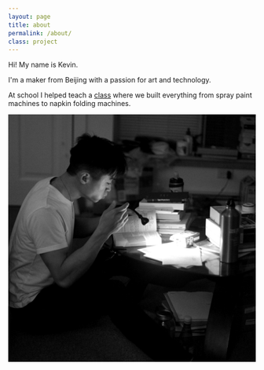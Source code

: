 ```yaml
---
layout: page
title: about
permalink: /about/
class: project
---
```

<!-- 
Hello, my name is Kevin. I was an intern at IBM Design, and I've recently graduated from Cornell.  At school I TA'ed the physical computing class, [INFO4320](http://www.cornell.edu/video/rapid-prototyping-students-demo-inventions-sciencenter), where we built things with code, circuits and a willingness to make mistakes.

<img src="/img/me.jpeg" class="me"> -->
<div class="contain">

<div class="row">
<!-- <div class="col-md-9">

<h2 class="page-title">
Kevin is a digital product designer.</h2>
</div>-->
<div class="col-md-4">
<p> 
Hi! My name is Kevin. 
</p>
<p>I'm a maker from Beijing with a passion for art and technology.</p> 

<!-- <p>I have a degree in Information Science from Cornell University. At school I did research for the <a href="http://idl.cornell.edu/">Interaction Design Lab</a>, and <a href="https://www.cs.cornell.edu/~francois/">Guimbretiere Lab</a>. --> 
<p>

At school I helped teach a <a href="http://www.cornell.edu/video/rapid-prototyping-students-demo-inventions-sciencenter">class</a> where we built everything from spray paint machines to napkin folding machines.</p>
</div>
</div>
<div class="row">

<div class="col-md-4 col-md-offset-8">

<img src="/img/portrait.jpg">

</div>
</div>

<!-- 
<p>Site built on Jekyll with a little help from <a href="http://paperjs.org/">paper.js</a> and <a href="http://d3js.org">d3.js</a></p>
 -->

<!-- </div>
<h2 class="page-title">I'm a front-end-developer with a design slant.</h2>

Hi. My name is Kevin. I'm a maker from Beijing with a passion for art and technology, who has worked with with 
[HTC R&D](http://gizmodo.com/5053464/htcs-magic-labs/) and
[IBM](http://www.ibm.com/design/) in the past.

I graduated from Cornell University in January 2017 with a degree in Information Science. At school I was a research assistant for the [Performance Apparel Lab](http://performancewear.human.cornell.edu/), [Development of Social Cognition Lab](http://dsclab.cornell.edu/), [Healthy Aging Lab](http://www.human.cornell.edu/hd/healthyaging/), [Interaction Design Lab](http://idl.cornell.edu/) and [Guimbretière Lab](https://www.cs.cornell.edu/~francois/).<!--  I've also done web dev gigs for the [Research Division](https://research.cornell.edu/research-division) and [College of Engineering](https://www.engineering.cornell.edu/). I TA'd Cornell's physical computing class, [INFO4320](http://www.cornell.edu/video/rapid-prototyping-students-demo-inventions-sciencenter), where we built things with code, circuits, and a willingness to make mistakes.


</div> -->

